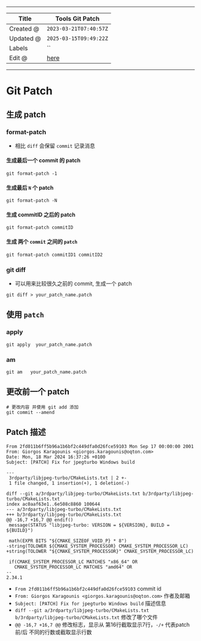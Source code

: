 -----

| Title     | Tools Git Patch                                      |
| --------- | ---------------------------------------------------- |
| Created @ | `2023-03-21T07:40:57Z`                               |
| Updated @ | `2025-03-15T09:49:22Z`                               |
| Labels    | \`\`                                                 |
| Edit @    | [here](https://github.com/junxnone/xwiki/issues/226) |

-----

# Git Patch

## 生成 patch

### format-patch

  - 相比 `diff` 会保留 `commit` 记录消息

#### 生成最后一个 commit 的 patch

    git format-patch -1

#### 生成最后 `N` 个 patch

``` 
git format-patch -N 
```

#### 生成 commitID 之后的 patch

    git format-patch commitID

#### 生成 两个 `commit` 之间的 `patch`

    git format-patch commitID1 commitID2

### git diff

  - 可以用来比较很久之前的 commit, 生成一个 patch

<!-- end list -->

    git diff > your_patch_name.patch

## 使用 `patch`

### apply

    git apply  your_patch_name.patch

### am

    git am   your_patch_name.patch

## 更改前一个 patch

    # 更改内容 并使用 git add 添加
    git commit --amend

## Patch 描述

``` 
From 2fd011b6ff5b96a1b6bf2c449dfa0d26fce59103 Mon Sep 17 00:00:00 2001
From: Giorgos Karagounis <giorgos.karagounis@oqton.com>
Date: Mon, 18 Mar 2024 16:37:26 +0100
Subject: [PATCH] Fix for jpegturbo Windows build

---
 3rdparty/libjpeg-turbo/CMakeLists.txt | 2 +-
 1 file changed, 1 insertion(+), 1 deletion(-)

diff --git a/3rdparty/libjpeg-turbo/CMakeLists.txt b/3rdparty/libjpeg-turbo/CMakeLists.txt
index ac0aaf63e1..6e508c8860 100644
--- a/3rdparty/libjpeg-turbo/CMakeLists.txt
+++ b/3rdparty/libjpeg-turbo/CMakeLists.txt
@@ -16,7 +16,7 @@ endif()
 message(STATUS "libjpeg-turbo: VERSION = ${VERSION}, BUILD = ${BUILD}")

 math(EXPR BITS "${CMAKE_SIZEOF_VOID_P} * 8")
-string(TOLOWER ${CMAKE_SYSTEM_PROCESSOR} CMAKE_SYSTEM_PROCESSOR_LC)
+string(TOLOWER "${CMAKE_SYSTEM_PROCESSOR}" CMAKE_SYSTEM_PROCESSOR_LC)

 if(CMAKE_SYSTEM_PROCESSOR_LC MATCHES "x86_64" OR
   CMAKE_SYSTEM_PROCESSOR_LC MATCHES "amd64" OR
--
2.34.1

```

  - `From 2fd011b6ff5b96a1b6bf2c449dfa0d26fce59103` commit id
  - `From: Giorgos Karagounis <giorgos.karagounis@oqton.com>` 作者及邮箱
  - `Subject: [PATCH] Fix for jpegturbo Windows build` 描述信息
  - `diff --git a/3rdparty/libjpeg-turbo/CMakeLists.txt
    b/3rdparty/libjpeg-turbo/CMakeLists.txt` 修改了哪个文件
  - `@@ -16,7 +16,7 @@` 修改标志，显示从 第16行截取显示7行，`-/+` 代表patch 前/后
    不同的行数或截取显示行数
